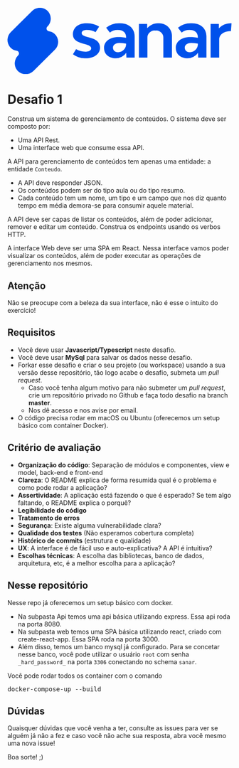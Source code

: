 <svg fill="none" viewBox="0 0 81 24" width="100%" height="50px"><g fill="#0051EB"><path d="M23.67 16.815l1.131-1.85c1.076.614 2.3.924 3.541.897 1.132 0 1.924-.471 1.924-1.222s-.871-1.121-2.105-1.469l-1.007-.291c-2.081-.55-3.496-1.334-3.496-3.262.011-2.421 1.935-4.013 4.854-4.013a8.17 8.17 0 014.639 1.2L31.85 8.8a6.44 6.44 0 00-3.134-.785c-1.132 0-1.89.403-1.89 1.12 0 .718.77 1.066 1.845 1.335l1.03.291c2.104.55 3.767 1.491 3.767 3.644 0 2.152-2.048 3.844-5.182 3.844a7.082 7.082 0 01-4.617-1.434zM45.981 10.347v7.667h-2.986l-.068-1.738a4.397 4.397 0 01-1.618 1.462 4.446 4.446 0 01-2.127.511c-2.558 0-4.277-1.524-4.277-3.788 0-2.265 2.104-3.89 5.26-3.89.913.005 1.822.095 2.716.269v-.224c0-1.626-1.131-2.601-2.964-2.601a4.371 4.371 0 00-2.897.953l-1.346-1.794a7.55 7.55 0 015.058-1.57c3.122 0 5.25 1.862 5.25 4.743zm-3.11 2.578a12.413 12.413 0 00-2.332-.247c-1.46 0-2.398.673-2.398 1.715 0 1.043.667 1.66 1.923 1.66a2.94 2.94 0 002.079-.97 2.885 2.885 0 00.727-2.158zM59.457 10.347v7.667h-3.111V10.84a2.56 2.56 0 00-.839-1.955 2.607 2.607 0 00-2.035-.668 2.636 2.636 0 00-2.04.667 2.589 2.589 0 00-.846 1.956v7.174H47.52V5.818h2.987v1.536a5.02 5.02 0 011.816-1.337c.7-.303 1.46-.444 2.224-.412a4.622 4.622 0 011.904.263c.608.22 1.163.565 1.627 1.014.464.448.827.988 1.065 1.586.237.597.344 1.237.314 1.879zM71.925 10.347v7.667H68.94l-.068-1.738a4.397 4.397 0 01-1.618 1.462 4.446 4.446 0 01-2.127.511c-2.569 0-4.277-1.524-4.277-3.788 0-2.265 2.104-3.89 5.26-3.89.913.005 1.822.095 2.716.269v-.224c0-1.626-1.131-2.601-2.975-2.601a4.326 4.326 0 00-2.874.953l-1.347-1.794a7.526 7.526 0 015.024-1.57c3.157 0 5.272 1.862 5.272 4.743zm-3.1 2.578a12.558 12.558 0 00-2.33-.247c-1.471 0-2.4.673-2.4 1.715 0 1.043.657 1.66 1.913 1.66a2.942 2.942 0 002.086-.966 2.885 2.885 0 00.731-2.162zM81 5.605l-.215 2.813c-2.557 0-4.243 1.222-4.243 3.06v6.536H73.43V5.818h2.999v1.625a5.565 5.565 0 012.068-1.448A5.614 5.614 0 0181 5.605zM16.971 9.382a3.796 3.796 0 00-1.98-.897 1.012 1.012 0 01-.817-.67.989.989 0 01.24-1.023 3.978 3.978 0 00.294-5.448 3.945 3.945 0 00-1.277-.973 3.978 3.978 0 00-4.504.75L1.233 8.764a4 4 0 00-.328 5.403 3.89 3.89 0 002.387 1.346 1.01 1.01 0 01.81.673.989.989 0 01-.244 1.02 4 4 0 00-.283 5.46 4.014 4.014 0 005.793.19l7.807-7.747a3.903 3.903 0 00-.204-5.728z"></path></g></svg> 
# Desafio 1

Construa um sistema de gerenciamento de conteúdos.
O sistema deve ser composto por:
-   Uma API Rest.
-   Uma interface web que consume essa API.

A API para gerenciamento de conteúdos tem apenas uma entidade: a entidade `Conteudo`.
-   A API deve responder JSON.
-   Os conteúdos podem ser do tipo aula ou do tipo resumo.
-   Cada conteúdo tem um nome, um tipo e um campo que nos diz quanto tempo em média demora-se para consumir aquele material.

A API deve ser capas de listar os conteúdos, além de poder adicionar, remover e editar um conteúdo.
Construa os endpoints usando os verbos HTTP.

A interface Web deve ser uma SPA em React.
Nessa interface vamos poder visualizar os conteúdos, além de poder executar as operações de gerenciamento nos mesmos.

## **Atenção**
Não se preocupe com a beleza da sua interface, não é esse o intuito do exercício!

## Requisitos
-   Você deve usar **Javascript/Typescript** neste desafio.
-   Você deve usar **MySql** para salvar os dados nesse desafio.
-   Forkar esse desafio e criar o seu projeto (ou workspace) usando a sua versão desse repositório, tão logo acabe o desafio, submeta um _pull request_.
    -   Caso você tenha algum motivo para não submeter um _pull request_, crie um repositório privado no Github e faça todo desafio na branch **master**. 
    -   Nos dê acesso e nos avise por email.
-   O código precisa rodar em macOS ou Ubuntu (oferecemos um setup básico com container Docker).

## Critério de avaliação

-   **Organização do código**: Separação de módulos e componentes, view e model, back-end e front-end
-   **Clareza**: O README explica de forma resumida qual é o problema e como pode rodar a aplicação?
-   **Assertividade**: A aplicação está fazendo o que é esperado? Se tem algo faltando, o README explica o porquê?
-   **Legibilidade do código** 
-   **Tratamento de erros** 
-   **Segurança**: Existe alguma vulnerabilidade clara?
-   **Qualidade dos testes** (Não esperamos cobertura completa)
-   **Histórico de commits** (estrutura e qualidade)
-   **UX**: A interface é de fácil uso e auto-explicativa? A API é intuitiva?
-   **Escolhas técnicas**: A escolha das bibliotecas, banco de dados, arquitetura, etc, é a melhor escolha para a aplicação?

## Nesse repositório
Nesse repo já oferecemos um setup básico com docker. 
-   Na subpasta Api temos uma api básica utilizando express. Essa api roda na porta 8080.
-   Na subpasta web temos uma SPA básica utilizando react, criado com create-react-app. Essa SPA roda na porta 3000.
-   Além disso, temos um banco mysql já configurado. Para se concetar nesse banco, você pode utilizar o usuário `root` com senha `_hard_password_` na porta `3306` conectando no schema `sanar`.

Você pode rodar todos os container com o comando 

<pre>docker-compose-up --build</pre>

## Dúvidas

Quaisquer dúvidas que você venha a ter, consulte as issues para ver se alguém já não a fez e caso você não ache sua resposta, abra você mesmo uma nova issue!

Boa sorte! ;)
